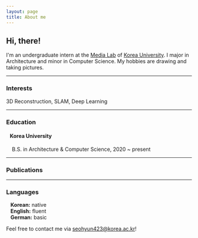 ```yaml
---
layout: page
title: About me
---
```

## Hi, there!
I'm an undergraduate intern at the [Media Lab](https://media.korea.ac.kr/) of [Korea University](https://www.korea.edu/).
I major in Architecture and minor in Computer Science. My hobbies are drawing and taking pictures. 

***

### Interests 
3D Reconstruction, SLAM, Deep Learning

***

### Education
#### &nbsp;&nbsp;  Korea University
&nbsp;&nbsp;&nbsp; B.S. in Architecture & Computer Science, 2020 ~ present

***

### Publications

***


### Languages
&nbsp;&nbsp; **Korean:** native   
&nbsp;&nbsp; **English:** fluent   
&nbsp;&nbsp; **German:** basic   

Feel free to contact me via [seohyun423@korea.ac.kr](mailto:seohyun423@korea.ac.kr)!
